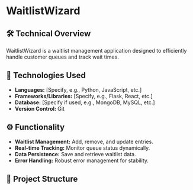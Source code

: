 # WaitlistWizard

## 🛠️ Technical Overview
WaitlistWizard is a waitlist management application designed to efficiently handle customer queues and track wait times.

## 🔧 Technologies Used
- **Languages:** [Specify, e.g., Python, JavaScript, etc.]
- **Frameworks/Libraries:** [Specify, e.g., Flask, React, etc.]
- **Database:** [Specify if used, e.g., MongoDB, MySQL, etc.]
- **Version Control:** Git

## ⚙️ Functionality
- **Waitlist Management:** Add, remove, and update entries.
- **Real-time Tracking:** Monitor queue status dynamically.
- **Data Persistence:** Save and retrieve waitlist data.
- **Error Handling:** Robust error management for stability.

## 📂 Project Structure
